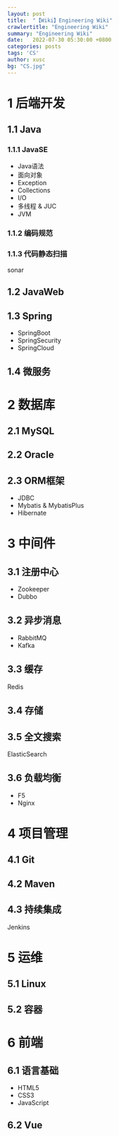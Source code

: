 ```yaml
---
layout: post
title:  "【Wiki】Engineering Wiki"
crawlertitle: "Engineering Wiki"
summary: "Engineering Wiki"
date:   2022-07-30 05:30:00 +0800
categories: posts
tags: 'CS'
author: xusc
bg: "CS.jpg"
---
```


# 1 后端开发

## 1.1 Java

### 1.1.1 JavaSE
- Java语法
- 面向对象
- Exception
- Collections
- I/O
- 多线程 & JUC
- JVM

### 1.1.2 编码规范

### 1.1.3 代码静态扫描
sonar

## 1.2 JavaWeb

## 1.3 Spring
- SpringBoot
- SpringSecurity
- SpringCloud

## 1.4 微服务

# 2 数据库

## 2.1 MySQL

## 2.2 Oracle

## 2.3 ORM框架
- JDBC
- Mybatis & MybatisPlus
- Hibernate

# 3 中间件

## 3.1 注册中心
- Zookeeper
- Dubbo

## 3.2 异步消息
- RabbitMQ
- Kafka

## 3.3 缓存
Redis

## 3.4 存储

## 3.5 全文搜索
ElasticSearch

## 3.6 负载均衡
- F5
- Nginx

# 4 项目管理

## 4.1 Git

## 4.2 Maven

## 4.3 持续集成
Jenkins

# 5 运维

## 5.1 Linux

## 5.2 容器

# 6 前端

## 6.1 语言基础
- HTML5
- CSS3
- JavaScript

## 6.2 Vue
